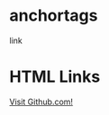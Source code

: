 # anchortags
link
<html>
<body>

<h1>HTML Links</h1>

<p><a href="https://github.com/">Visit Github.com!</a></p>

</body>
</html>
